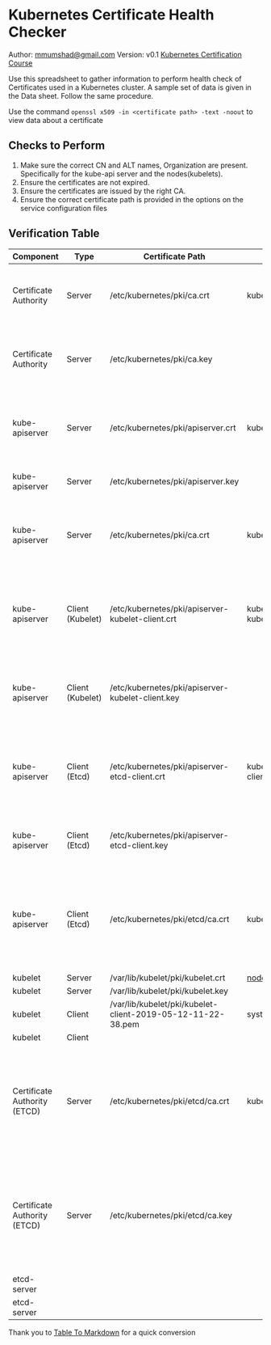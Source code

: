 # Kubernetes Certificate Health Checker

Author: [mmumshad@gmail.com](mmumshad@gmail.com)
Version: v0.1
[Kubernetes Certification Course](https://kodekloud.com/p/certified-kubernetes-administrator-with-practice-tests)

Use this spreadsheet to gather information to perform health check of Certificates used in a Kubernetes cluster.  A sample set of data is given in the Data sheet. Follow the same procedure.

Use the command `openssl x509 -in <certificate path> -text -noout` to view data about a certificate

## Checks to Perform

1. Make sure the correct CN and ALT names, Organization are present. Specifically for the kube-api server and the nodes(kubelets).
2. Ensure the certificates are not expired.
3. Ensure the certificates are issued by the right CA.
4. Ensure the correct certificate path is provided in the options on the service configuration files

## Verification Table

| Component                    | Type             | Certificate Path                                            | CN Name                                       | ALT Names                                                                                                                                                                          | Organization | Issuer                   | Expiration               | File Type                               | Purpose                                                          | Description                                                                                                               |
| ---------------------------- | ---------------- | ----------------------------------------------------------- | --------------------------------------------- | ---------------------------------------------------------------------------------------------------------------------------------------------------------------------------------- | ------------ | ------------------------ | ------------------------ | --------------------------------------- | ---------------------------------------------------------------- | ------------------------------------------------------------------------------------------------------------------------- |
| Certificate Authority        | Server           | /etc/kubernetes/pki/ca.crt                                  | kubernetes                                    |                                                                                                                                                                                    |              | kubernetes               | May  9 11:21:40 2029 GMT | Certificate                             |                                                                  | CA server root certificates for Kubernetes API Server                                                                     |
| Certificate Authority        | Server           | /etc/kubernetes/pki/ca.key                                  |                                               |                                                                                                                                                                                    |              |                          |                          | Key                                     |                                                                  | CA server root certificate key for Kubernetes API Server                                                                  |
| kube-apiserver               | Server           | /etc/kubernetes/pki/apiserver.crt                           | kube-apiserver                                | DNS:master<br>DNS:kubernetes<br>DNS:kubernetes.default<br>DNS:kubernetes.default.svc<br>DNS:kubernetes.default.svc.cluster.local<br>IP Address:10.96.0.1<br>IP Address:172.17.0.27 |              | kubernetes               | Feb 11 05:39:20 2020 GMT | Certificate                             | Server Certificate                                               | Certificate to serve Kube-api server                                                                                      |
| kube-apiserver               | Server           | /etc/kubernetes/pki/apiserver.key                           |                                               |                                                                                                                                                                                    |              |                          |                          | Key                                     | Server Key                                                       | Key to serve Kube-api server                                                                                              |
| kube-apiserver               | Server           | /etc/kubernetes/pki/ca.crt                                  | kubernetes                                    |                                                                                                                                                                                    |              | kubernetes               | Feb  8 05:39:19 2029 GMT | Certificate                             | Server CA Certificate                                            | CA Certificate to validate clients connecting to Kube-API Server                                                          |
| kube-apiserver               | Client (Kubelet) | /etc/kubernetes/pki/apiserver-kubelet-client.crt            | kube-apiserver-kubelet-client                 | system:masters                                                                                                                                                                     | kubernetes   | Feb 11 05:39:20 2020 GMT | Certificate              | Client Cert: Kube API Server to Kubelet | Client Certificate for Kube-API Server to connect to ETCD Server |
| kube-apiserver               | Client (Kubelet) | /etc/kubernetes/pki/apiserver-kubelet-client.key            |                                               |                                                                                                                                                                                    |              |                          | Key                      | Client Key: Kube API Server to Kubelet  | Client Key for Kube-API Server to connect to ETCD Server         |
| kube-apiserver               | Client (Etcd)    | /etc/kubernetes/pki/apiserver-etcd-client.crt               | kube-apiserver-etcd-client                    | system:masters                                                                                                                                                                     | kubernetes   | Feb 11 05:39:22 2020 GMT | Certificate              | Client Cert: Kube API Server to ETCD    | Client Certificate for Kube-API Server to connect to ETCD Server |
| kube-apiserver               | Client (Etcd)    | /etc/kubernetes/pki/apiserver-etcd-client.key               |                                               |                                                                                                                                                                                    |              |                          |                          | Key                                     | Client Key: Kube API Server to ETCD                              | Client Key for Kube-API Server to connect to ETCD Server                                                                  |
| kube-apiserver               | Client (Etcd)    | /etc/kubernetes/pki/etcd/ca.crt                             | kubernetes                                    |                                                                                                                                                                                    |              | kubernetes               | Feb  8 05:39:21 2029 GMT | Certificate                             | Client CA File: Kube API Server to ETCD                          | CA File to validate Kube-API server to ETCD Server Connectivity. The ETCD setup can have a separate CA                    |
| kubelet                      | Server           | /var/lib/kubelet/pki/kubelet.crt                            | [node01@1557660157](mailto:node01@1557660157) |                                                                                                                                                                                    |              |                          | Certificate              |                                         |                                                                  |
| kubelet                      | Server           | /var/lib/kubelet/pki/kubelet.key                            |                                               |                                                                                                                                                                                    |              |                          |                          | Key                                     |                                                                  |                                                                                                                           |
| kubelet                      | Client           | /var/lib/kubelet/pki/kubelet-client-2019-05-12-11-22-38.pem | system:node:node01                            | system:nodes                                                                                                                                                                       | kubernetes   | May 11 11:18:00 2020 GMT | Certificate              |                                         |                                                                  |
| kubelet                      | Client           |                                                             |                                               |                                                                                                                                                                                    |              |                          |                          | Key                                     |                                                                  |                                                                                                                           |
| Certificate Authority (ETCD) | Server           | /etc/kubernetes/pki/etcd/ca.crt                             | kubernetes                                    |                                                                                                                                                                                    |              | kubernetes               | May  9 11:21:42 2029 GMT | Certificate                             |                                                                  | CA Server root certificates for ETCD Server. (This could be the same as kube-api server or a separate one of its own.)    |
| Certificate Authority (ETCD) | Server           | /etc/kubernetes/pki/etcd/ca.key                             |                                               |                                                                                                                                                                                    |              |                          |                          | Key                                     |                                                                  | CA Server root certificate key for ETCD Server. (This could be the same as kube-api server or a separate one of its own.) |
| etcd-server                  |                  |                                                             |                                               |                                                                                                                                                                                    |              |                          |                          | Certificate                             |                                                                  |                                                                                                                           |
| etcd-server                  |                  |                                                             |                                               |                     


Thank you to [Table To Markdown](https://tabletomarkdown.com/convert-spreadsheet-to-markdown/) for a quick conversion